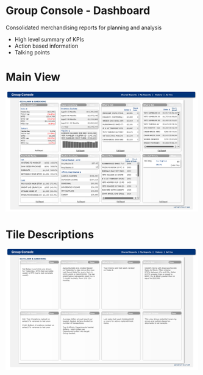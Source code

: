 # Group Console - Dashboard
Consolidated merchandising reports for planning and analysis

* High level summary of KPIs
* Action based information
* Talking points

# Main View
![alt text](https://github.com/SpencerBGuy/GroupConsoleDashboard/blob/master/Images/group_console_main.PNG)

# Tile Descriptions
![alt text](https://github.com/SpencerBGuy/GroupConsoleDashboard/blob/master/Images/group_console_desc.PNG)
